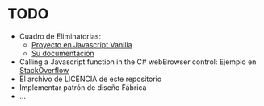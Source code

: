 # TODO

* Cuadro de Eliminatorias:
  * [Proyecto en Javascript Vanilla](https://github.com/Drarig29/brackets-viewer.js)
  * [Su documentación](https://drarig29.github.io/brackets-docs/)
* Calling a Javascript function in the C# webBrowser control: Ejemplo en [StackOverflow](https://stackoverflow.com/a/1437353/14009797)
* El archivo de LICENCIA de este repositorio
* Implementar patrón de diseño Fábrica
* ...

[//]: # (This is a comment, it will not be included)
[//]: # (The link below will be used in the body of the issue.)
[//]: # (www.google.com)
